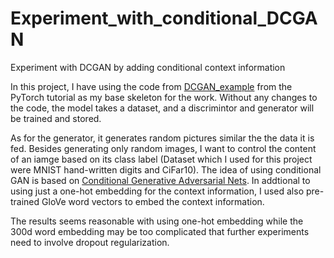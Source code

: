 # Experiment_with_conditional_DCGAN
Experiment with DCGAN by adding conditional context information

In this project, I have using the code from [DCGAN_example](https://github.com/pytorch/examples/tree/master/dcgan) from the PyTorch tutorial as my base skeleton for the work. Without any changes to the code, the model takes a dataset, and a discrimintor and generator will be trained and stored. 

As for the generator, it generates random pictures similar the the data it is fed. Besides generating only random images, I want to control the content of an iamge based on its class label (Dataset which I used for this project were MNIST hand-written digits and CiFar10). The idea of using conditional GAN is based on [Conditional Generative Adversarial Nets](https://arxiv.org/abs/1411.1784). In addtional to using just a one-hot embedding for the context information, I used also pre-trained GloVe word vectors to embed the context information. 

The results seems reasonable with using one-hot embedding while the 300d word embedding may be too complicated that further experiments need to involve dropout regularization.
